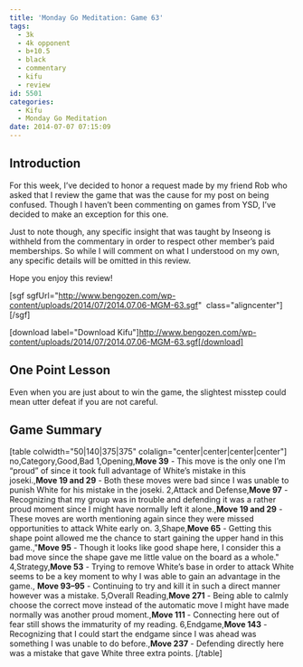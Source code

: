 ```yaml
---
title: 'Monday Go Meditation: Game 63'
tags:
  - 3k
  - 4k opponent
  - b+10.5
  - black
  - commentary
  - kifu
  - review
id: 5501
categories:
  - Kifu
  - Monday Go Meditation
date: 2014-07-07 07:15:09
---
```


## Introduction

For this week, I’ve decided to honor a request made by my friend Rob who asked that I review the game that was the cause for my post on being confused. Though I haven’t been commenting on games from YSD, I’ve decided to make an exception for this one.

Just to note though, any specific insight that was taught by Inseong is withheld from the commentary in order to respect other member’s paid memberships. So while I will comment on what I understood on my own, any specific details will be omitted in this review.

Hope you enjoy this review!

[sgf sgfUrl="http://www.bengozen.com/wp-content/uploads/2014/07/2014.07.06-MGM-63.sgf"  class="aligncenter"][/sgf]

[download label="Download Kifu"]http://www.bengozen.com/wp-content/uploads/2014/07/2014.07.06-MGM-63.sgf[/download]

## **One Point Lesson**

Even when you are just about to win the game, the slightest misstep could mean utter defeat if you are not careful.

<!--more-->

## Game Summary

[table colwidth="50|140|375|375" colalign="center|center|center|center"]
no,Category,Good,Bad
1,Opening,**Move 39** - This move is the only one I’m “proud” of since it took full advantage of White’s mistake in this joseki.,**Move 19 and 29** - Both these moves were bad since I was unable to punish White for his mistake in the joseki.
2,Attack and Defense,**Move 97** - Recognizing that my group was in trouble and defending it was a rather proud moment since I might have normally left it alone.,**Move 19 and 29** - These moves are worth mentioning again since they were missed opportunities to attack White early on.
3,Shape,**Move 65** - Getting this shape point allowed me the chance to start gaining the upper hand in this game.,"**Move 95** - Though it looks like good shape here, I consider this a bad move since the shape gave me little value on the board as a whole."
4,Strategy,**Move 53** - Trying to remove White’s base in order to attack White seems to be a key moment to why I was able to gain an advantage in the game., **Move 93–95** - Continuing to try and kill it in such a direct manner however was a mistake.
5,Overall Reading,**Move 271** - Being able to calmly choose the correct move instead of the automatic move I might have made normally was another proud moment.,**Move 111** - Connecting here out of fear still shows the immaturity of my reading.
6,Endgame,**Move 143** - Recognizing that I could start the endgame since I was ahead was something I was unable to do before.,**Move 237** - Defending directly here was a mistake that gave White three extra points.
[/table]